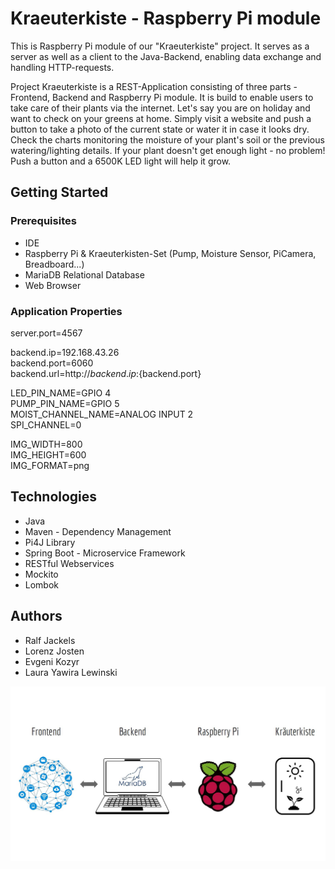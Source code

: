 # Kraeuterkiste - Raspberry Pi module

This is Raspberry Pi module of our "Kraeuterkiste" project. 
It serves as a server as well as a client to the Java-Backend, enabling data exchange and handling HTTP-requests.

Project Kraeuterkiste is a REST-Application consisting of three parts - Frontend, Backend and Raspberry Pi module. It is build to enable users to take care of their plants via the internet. Let's say you are on holiday and want to check on your greens at home. Simply visit a website and push a button to take a photo of the current state or water it in case it looks dry. Check the charts monitoring the moisture of your plant's soil or the previous watering/lighting details. If your plant doesn't get enough light - no problem! Push a button and a 6500K LED light will help it grow.  

## Getting Started
### Prerequisites

- IDE
- Raspberry Pi & Kraeuterkisten-Set (Pump, Moisture Sensor, PiCamera, Breadboard...)
- MariaDB Relational Database
- Web Browser

### Application Properties

server.port=4567 <br>

backend.ip=192.168.43.26 <br>
backend.port=6060 <br>
backend.url=http://${backend.ip}:${backend.port} 

LED_PIN_NAME=GPIO 4 <br>
PUMP_PIN_NAME=GPIO 5 <br>
MOIST_CHANNEL_NAME=ANALOG INPUT 2 <br>
SPI_CHANNEL=0

IMG_WIDTH=800 <br>
IMG_HEIGHT=600 <br>
IMG_FORMAT=png <br>

## Technologies

- Java
- Maven - Dependency Management
- Pi4J Library
- Spring Boot - Microservice Framework
- RESTful Webservices
- Mockito
- Lombok

## Authors

- Ralf Jackels
- Lorenz Josten
- Evgeni Kozyr
- Laura Yawira Lewinski

![Image](./src/main/resources/Projektstruktur.JPG?view=true)
